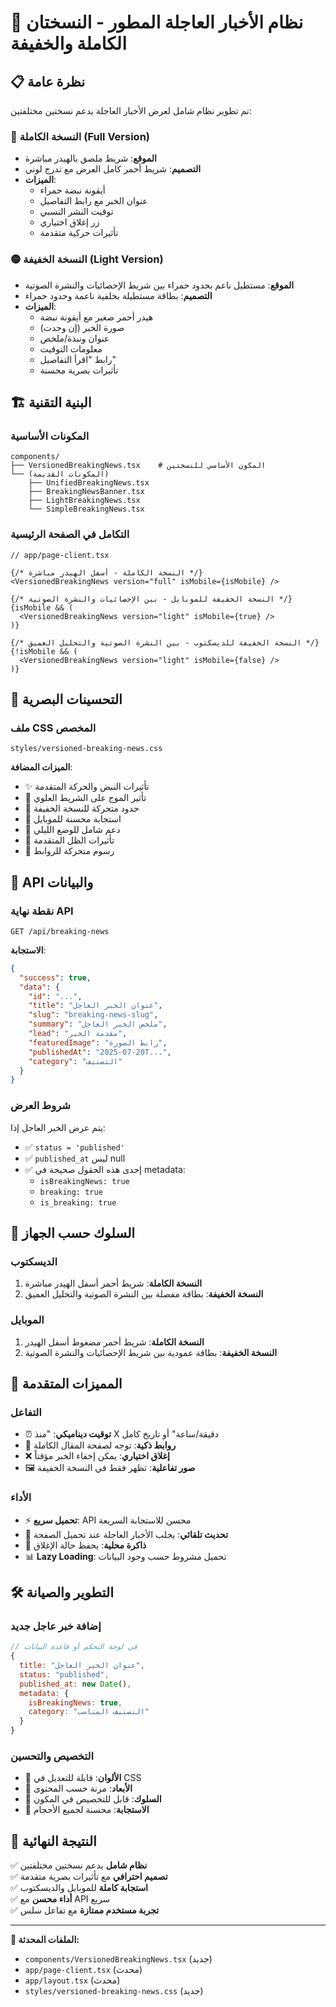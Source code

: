 # 🚨 نظام الأخبار العاجلة المطور - النسختان الكاملة والخفيفة

## 📋 نظرة عامة

تم تطوير نظام شامل لعرض الأخبار العاجلة يدعم نسختين مختلفتين:

### 🔴 النسخة الكاملة (Full Version)
- **الموقع**: شريط ملصق بالهيدر مباشرة
- **التصميم**: شريط أحمر كامل العرض مع تدرج لوني
- **الميزات**: 
  - أيقونة نبضة حمراء
  - عنوان الخبر مع رابط التفاصيل
  - توقيت النشر النسبي
  - زر إغلاق اختياري
  - تأثيرات حركية متقدمة

### 🟡 النسخة الخفيفة (Light Version)
- **الموقع**: مستطيل ناعم بحدود حمراء بين شريط الإحصائيات والنشرة الصوتية
- **التصميم**: بطاقة مستطيلة بخلفية ناعمة وحدود حمراء
- **الميزات**:
  - هيدر أحمر صغير مع أيقونة نبضة
  - صورة الخبر (إن وجدت)
  - عنوان ونبذة/ملخص
  - معلومات التوقيت
  - رابط "اقرأ التفاصيل"
  - تأثيرات بصرية محسنة

## 🏗️ البنية التقنية

### المكونات الأساسية

```
components/
├── VersionedBreakingNews.tsx    # المكون الأساسي للنسختين
└── (المكونات القديمة)
    ├── UnifiedBreakingNews.tsx
    ├── BreakingNewsBanner.tsx
    ├── LightBreakingNews.tsx
    └── SimpleBreakingNews.tsx
```

### التكامل في الصفحة الرئيسية

```tsx
// app/page-client.tsx

{/* النسخة الكاملة - أسفل الهيدر مباشرة */}
<VersionedBreakingNews version="full" isMobile={isMobile} />

{/* النسخة الخفيفة للموبايل - بين الإحصائيات والنشرة الصوتية */}
{isMobile && (
  <VersionedBreakingNews version="light" isMobile={true} />
)}

{/* النسخة الخفيفة للديسكتوب - بين النشرة الصوتية والتحليل العميق */}
{!isMobile && (
  <VersionedBreakingNews version="light" isMobile={false} />
)}
```

## 🎨 التحسينات البصرية

### ملف CSS المخصص
```
styles/versioned-breaking-news.css
```

**الميزات المضافة**:
- ✨ تأثيرات النبض والحركة المتقدمة
- 🌊 تأثير الموج على الشريط العلوي
- 🎯 حدود متحركة للنسخة الخفيفة
- 📱 استجابة محسنة للموبايل
- 🌙 دعم شامل للوضع الليلي
- 💫 تأثيرات الظل المتقدمة
- 🔗 رسوم متحركة للروابط

## 🔧 API والبيانات

### نقطة نهاية API
```
GET /api/breaking-news
```

**الاستجابة**:
```json
{
  "success": true,
  "data": {
    "id": "...",
    "title": "عنوان الخبر العاجل",
    "slug": "breaking-news-slug",
    "summary": "ملخص الخبر العاجل",
    "lead": "مقدمة الخبر",
    "featuredImage": "رابط الصورة",
    "publishedAt": "2025-07-20T...",
    "category": "التصنيف"
  }
}
```

### شروط العرض
يتم عرض الخبر العاجل إذا:
- ✅ `status = 'published'`
- ✅ `published_at` ليس null
- ✅ إحدى هذه الحقول صحيحة في metadata:
  - `isBreakingNews: true`
  - `breaking: true` 
  - `is_breaking: true`

## 📱 السلوك حسب الجهاز

### الديسكتوب
1. **النسخة الكاملة**: شريط أحمر أسفل الهيدر مباشرة
2. **النسخة الخفيفة**: بطاقة مفصلة بين النشرة الصوتية والتحليل العميق

### الموبايل
1. **النسخة الكاملة**: شريط أحمر مضغوط أسفل الهيدر
2. **النسخة الخفيفة**: بطاقة عمودية بين شريط الإحصائيات والنشرة الصوتية

## 🎯 المميزات المتقدمة

### التفاعل
- ⏰ **توقيت ديناميكي**: "منذ X دقيقة/ساعة" أو تاريخ كامل
- 🔗 **روابط ذكية**: توجه لصفحة المقال الكاملة
- ❌ **إغلاق اختياري**: يمكن إخفاء الخبر مؤقتاً
- 🖼️ **صور تفاعلية**: تظهر فقط في النسخة الخفيفة

### الأداء
- ⚡ **تحميل سريع**: API محسن للاستجابة السريعة
- 🔄 **تحديث تلقائي**: يجلب الأخبار العاجلة عند تحميل الصفحة
- 💾 **ذاكرة محلية**: يحفظ حالة الإغلاق
- 📊 **Lazy Loading**: تحميل مشروط حسب وجود البيانات

## 🛠️ التطوير والصيانة

### إضافة خبر عاجل جديد
```javascript
// في لوحة التحكم أو قاعدة البيانات
{
  title: "عنوان الخبر العاجل",
  status: "published",
  published_at: new Date(),
  metadata: {
    isBreakingNews: true,
    category: "التصنيف المناسب"
  }
}
```

### التخصيص والتحسين
- 🎨 **الألوان**: قابلة للتعديل في CSS
- 📏 **الأبعاد**: مرنة حسب المحتوى
- 🔧 **السلوك**: قابل للتخصيص في المكون
- 📱 **الاستجابة**: محسنة لجميع الأحجام

## 🎉 النتيجة النهائية

✅ **نظام شامل** يدعم نسختين مختلفتين  
✅ **تصميم احترافي** مع تأثيرات بصرية متقدمة  
✅ **استجابة كاملة** للموبايل والديسكتوب  
✅ **أداء محسن** مع API سريع  
✅ **تجربة مستخدم ممتازة** مع تفاعل سلس  

---

**🔗 الملفات المحدثة:**
- `components/VersionedBreakingNews.tsx` (جديد)
- `app/page-client.tsx` (محدث)
- `app/layout.tsx` (محدث)
- `styles/versioned-breaking-news.css` (جديد)

